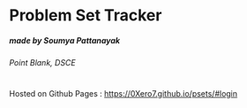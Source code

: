 # Problem Set Tracker
##### made by Soumya Pattanayak
###### Point Blank, DSCE
#
#
#
Hosted on Github Pages : https://0Xero7.github.io/psets/#login
